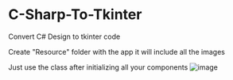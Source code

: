 # C-Sharp-To-Tkinter
Convert C# Design to tkinter code

Create "Resource" folder with the app it will include all the images

Just use the class after initializing all your components
![image](https://user-images.githubusercontent.com/61450444/173567758-3a18c95a-afd1-47a7-b41f-71de9f78b2bd.png)


